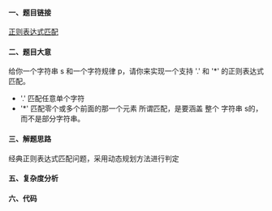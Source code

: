 #### 一、题目链接
[正则表达式匹配](https://leetcode-cn.com/problems/regular-expression-matching/)

#### 二、题目大意
给你一个字符串 s 和一个字符规律 p，请你来实现一个支持 '.' 和 '*' 的正则表达式匹配。
- '.' 匹配任意单个字符
- '*' 匹配零个或多个前面的那一个元素
所谓匹配，是要涵盖 整个 字符串 s的，而不是部分字符串。

#### 三、解题思路
经典正则表达式匹配问题，采用动态规划方法进行判定

#### 五、复杂度分析

#### 六、代码